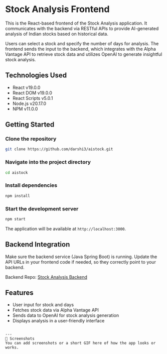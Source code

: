 
# Stock Analysis Frontend

This is the React-based frontend of the Stock Analysis application. It communicates with the backend via RESTful APIs to provide AI-generated analysis of Indian stocks based on historical data.

Users can select a stock and specify the number of days for analysis. The frontend sends the input to the backend, which integrates with the Alpha Vantage API to retrieve stock data and utilizes OpenAI to generate insightful stock analysis.

## Technologies Used

- React v19.0.0
- React DOM v19.0.0
- React Scripts v5.0.1
- Node.js v20.17.0
- NPM v11.0.0

## Getting Started

### Clone the repository
```bash
git clone https://github.com/darshi3/aistock.git
```

### Navigate into the project directory
```bash
cd aistock
```

### Install dependencies
```bash
npm install
```

### Start the development server
```bash
npm start
```

The application will be available at `http://localhost:3000`.

## Backend Integration

Make sure the backend service (Java Spring Boot) is running. Update the API URLs in your frontend code if needed, so they correctly point to your backend.

Backend Repo: [Stock Analysis Backend](https://github.com/darshi3/StockAnalysisBackend)

## Features

- User input for stock and days
- Fetches stock data via Alpha Vantage API
- Sends data to OpenAI for stock analysis generation
- Displays analysis in a user-friendly interface

```

---
📸 Screenshots
You can add screenshots or a short GIF here of how the app looks or works.

